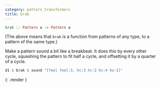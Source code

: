 ```yaml
---
category: pattern_transformers
title: brak
---
```


~~~~ haskell
brak :: Pattern a -> Pattern a
~~~~

(The above means that `brak` is a function from patterns of any type,
to a pattern of the same type.)

Make a pattern sound a bit like a breakbeat. It does this by every other cycle, squashing the pattern to fit half a cycle, and offsetting it by a quarter of a cycle.

~~~~ haskell
d1 $ brak $ sound "[feel feel:3, hc:3 hc:2 hc:4 ho:1]"
~~~~
{: .render }
